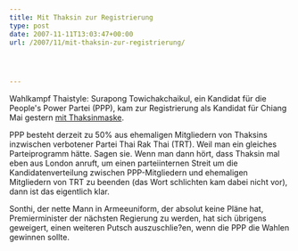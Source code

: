 ```yaml
---
title: Mit Thaksin zur Registrierung
type: post
date: 2007-11-11T13:03:47+00:00
url: /2007/11/mit-thaksin-zur-registrierung/




---
```

Wahlkampf Thaistyle: Surapong Towichakchaikul, ein Kandidat für die People's Power Partei (<span class="caps">PPP</span>), kam zur Registrierung als Kandidat für Chiang Mai gestern [mit Thaksinmaske][1].

<span class="caps">PPP</span> besteht derzeit zu 50% aus ehemaligen Mitgliedern von Thaksins inzwischen verbotener Partei Thai Rak Thai (<span class="caps">TRT</span>). Weil man ein gleiches Parteiprogramm hätte. Sagen sie. Wenn man dann hört, dass Thaksin mal eben aus London anruft, um einen parteiinternen Streit um die Kandidatenverteilung zwischen <span class="caps">PPP</span>-Mitgliedern und ehemaligen Mitgliedern von <span class="caps">TRT</span> zu beenden (das Wort schlichten kam dabei nicht vor), dann ist das eigentlich klar.

Sonthi, der nette Mann in Armeeuniform, der absolut keine Pläne hat, Premierminister der nächsten Regierung zu werden, hat sich übrigens geweigert, einen weiteren Putsch auszuschlie?en, wenn die <span class="caps">PPP</span> die Wahlen gewinnen sollte.

 [1]: http://www.nationmultimedia.com/breakingnews/read.php?newsid=30055718
